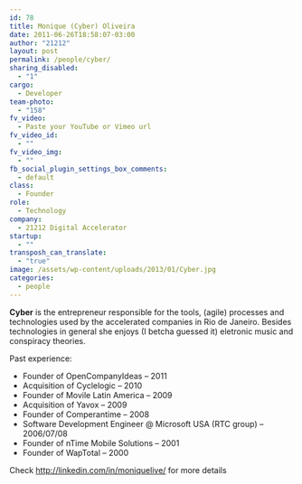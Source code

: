 ```yaml
---
id: 78
title: Monique (Cyber) Oliveira
date: 2011-06-26T18:58:07-03:00
author: "21212"
layout: post
permalink: /people/cyber/
sharing_disabled:
  - "1"
cargo:
  - Developer
team-photo:
  - "158"
fv_video:
  - Paste your YouTube or Vimeo url
fv_video_id:
  - ""
fv_video_img:
  - ""
fb_social_plugin_settings_box_comments:
  - default
class:
  - Founder
role:
  - Technology
company:
  - 21212 Digital Accelerator
startup:
  - ""
transposh_can_translate:
  - "true"
image: /assets/wp-content/uploads/2013/01/Cyber.jpg
categories:
  - people
---
```


<div>
  <p>
    <strong>Cyber</strong> is the entrepreneur responsible for the tools, (agile) processes and technologies used by the accelerated companies in Rio de Janeiro. Besides technologies in general she enjoys (I betcha guessed it) eletronic music and conspiracy theories.
  </p>

  <p>
    Past experience:
  </p>

  <ul>
    <li>
      Founder of OpenCompanyIdeas – 2011
    </li>
    <li>
      Acquisition of Cyclelogic – 2010
    </li>
    <li>
      Founder of Movile Latin America – 2009
    </li>
    <li>
      Acquisition of Yavox – 2009
    </li>
    <li>
      Founder of Comperantime – 2008
    </li>
    <li>
      Software Development Engineer @ Microsoft USA (RTC group) &#8211; 2006/07/08
    </li>
    <li>
      Founder of nTime Mobile Solutions – 2001
    </li>
    <li>
      Founder of WapTotal – 2000
    </li>
  </ul>

  <p>
    Check <a title="Linkedin profile" href="http://linkedin.com/in/moniquelive">http://linkedin.com/in/moniquelive/</a> for more details
  </p>
</div>
